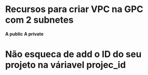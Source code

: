 # Recursos para criar VPC na GPC com 2 subnetes
**A public**
**A private**

# Não esqueca de add o ID do seu projeto na váriavel **projec_id**
